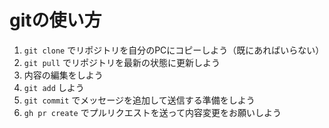 # gitの使い方

1. `git clone` でリポジトリを自分のPCにコピーしよう（既にあればいらない）
1. `git pull` でリポジトリを最新の状態に更新しよう
1. 内容の編集をしよう
1. `git add` しよう
1. `git commit` でメッセージを追加して送信する準備をしよう
1. `gh pr create` でプルリクエストを送って内容変更をお願いしよう